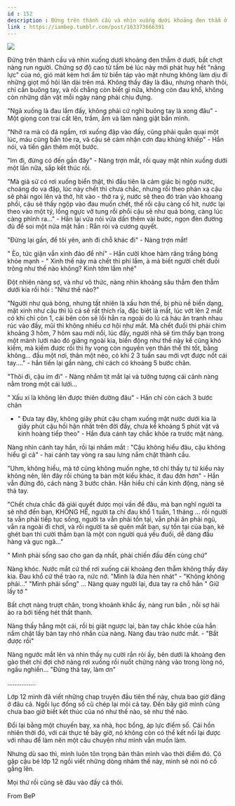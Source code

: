 ```yaml
---
id : 152
description : Đứng trên thành cầu và nhìn xuống dưới khoảng đen thẫm ở dưới, bất chợt nàng run người. Chứng sợ độ cao từ tấm bé lúc này mới phát huy hết "năng lực" của nó, gió mát kèm hơi ẩm từ biển táp vào mặt nhưng không làm dịu đi những giọt mồ hôi lăn dài trên má. Không thấy đáy là đâu, nhưng nhanh thôi, chỉ cần buông tay, và rồi chẳng còn biết gì nữa, không còn đau khổ, không còn những dằn vặt mỗi ngày nàng phải chịu đựng.
link : https://iambep.tumblr.com/post/163373666391
---
```


![](https://64.media.tumblr.com/be1648a167e542f8a25cf675765998c0/tumblr_otlw1kYAjN1u3a9rjo1_r1_500.png)

Đứng trên thành cầu và nhìn xuống dưới khoảng đen thẫm ở dưới, bất chợt
nàng run người. Chứng sợ độ cao từ tấm bé lúc này mới phát huy hết "năng
lực" của nó, gió mát kèm hơi ẩm từ biển táp vào mặt nhưng không làm dịu
đi những giọt mồ hôi lăn dài trên má. Không thấy đáy là đâu, nhưng nhanh
thôi, chỉ cần buông tay, và rồi chẳng còn biết gì nữa, không còn đau khổ,
không còn những dằn vặt mỗi ngày nàng phải chịu đựng.

"Ngã xuống là đau lắm đấy, không phải cứ nghĩ buông tay là xong đâu" - Một
giọng con trai cất lên, trầm, ấm và làm nàng giật bắn mình.

"Nhỡ ra mà có đá ngầm, rơi xuống đập vào đấy, cũng phải quằn quại một lúc,
máu cũng bắn tóe ra, và cậu sẽ cảm nhận cơn đau khủng khiếp" - Hắn nói,
và tiến gần thêm một bước.

"Im đi, đừng có đến gần đây" - Nàng trợn mắt, rồi quay mặt nhìn xuống dưới
một lần nữa, sắp kết thúc rồi.

"Mà giả sử có rơi xuống biển thật, thì đầu tiên là cảm giác bị ngộp nước,
choáng do va đập, lúc này chết thì chưa chắc, nhưng rồi theo phản xạ cậu
sẽ phải ngoi lên và thở, hít vào - thở ra ý, nước sẽ theo đó tràn vào khoang
phổi, cậu sẽ thấy ngộp vào đau muốn chết, thế rồi cậu càng cố hít, nước
lại theo vào một tý, lồng ngực vỡ tung rồi phổi cậu sẽ như quả bóng, càng
lúc càng phình ra..." - Hắn lại vừa nói vừa dấn thêm vài bước, ngọn đèn
đường đủ để soi một nửa mặt hắn : Rắn rỏi và cương quyết.

"Đừng lại gần, để tôi yên, anh đi chỗ khác đi" - Nàng trợn mắt!

" Èo, tức giận vẫn xinh đáo để nhỉ" - Hắn cười khoe hàm răng trắng bóng
khỏe mạnh - " Xinh thế này mà chết thì phí lắm, à mà biết người chết đuối
trông như thế nào không? Kinh tởm lắm nhé"

Đột nhiên nàng sợ, và như vô thức, nàng nhìn khoảng sâu thẳm đen thẫm dưới
kia rồi hỏi : "Như thế nào?"

"Người như quả bóng, nhưng tất nhiên là xấu hơn thế, bị phù nề biến dạng,
mặt xinh như cậu thì lũ cá sẽ rất thích rỉa, đặc biệt là mắt, lúc vớt lên
2 mắt có khi chỉ còn 1, cái bên còn sẽ lồi hẳn ra ngoài do lũ cá háu ăn
tranh nhau rúc vào đấy, mũi thì không nhiều cơ hội như mắt. Mà chết đuối
thì phải chìm khoảng 3 hôm, 7 hôm sau mới nổi, lúc đấy, người nhà sẽ tìm
thấy bạn trong một mảnh lưới nào đó giăng ngoài kia, biển động như thế này
kể cũng khó kiếm, mà kiếm được rồi thì hy vọng còn nguyên vẹn thân thể thì
tốt, bằng không... đầu một nơi, thân một nẻo, có khi 2 3 tuần sau mới vợt
được nốt cái tay...." - hắn tiến lại gần nàng, chỉ cách có khoảng 5 bước
chân.

"Thôi đi, cậu im đi" - Nàng nhắm tịt mắt lại và tưởng tượng cái cảnh nàng
nằm trong một cái lưới...

" Xấu xí là không lên được thiên đường đâu" - Hắn chỉ còn cách 3 bước chân
- " Đưa tay đây, không giây phút cậu chạm xuống mặt nước dưới kia là giây
phút cậu hối hận nhất trên đời đấy, chưa kể khoảng 5 phút vật vã kinh hoàng
tiếp theo" - Hắn đưa cánh tay chắc khỏe ra trước mặt nàng.

Nàng nhìn cánh tay hắn, rồi lại nhắm mắt : "Cậu không hiểu đâu, cậu không
hiểu gì cả" - hai cánh tay vòng ra sau lưng nắm chặt thành cầu.

"Uhm, không hiểu, mà tớ cũng không muốn nghe, tớ chỉ thấy tự tử kiểu này
không nên, lên đây rồi chúng ta bàn một kiểu khác, ít đau đớn hơn" - Hắn
vẫn đứng đó, cách nàng 3 bước chân. Hắn hiểu chỉ cần kinh động, nàng sẽ
thả tay.

"Chết chưa chắc đã giải quyết được mọi vấn đề đâu, mà bạn nghĩ người ta
sẽ nhớ đến bạn, KHÔNG HỀ, người ta chỉ đau khổ 1 tuần, 1 tháng ... rồi người
ta vẫn phải tiếp tục sống, người ta vẫn phải tồn tại, vẫn phải ăn phải ngủ,
vẫn ra ngoài đi chơi, và rồi người ta sẽ quên mất bạn, sự tồn tại của bạn,
kẻ ghét bạn thì cười thầm bạn là một con người quá yếu đuối, dễ dàng đầu
hàng và gục ngã..."

" Mình phải sống sao cho gan dạ nhất, phải chiến đấu đến cùng chứ"

Nàng khóc. Nước mắt cứ thế rơi xuống cái khoảng đen thẫm không thấy đáy
kia. Đau khổ cứ thế trào ra, nức nở. "Mình là đứa hèn nhát" - "Không không
phải..." "Mình phải sống" ... Nàng quay người lại, đưa tay ra chỗ hắn "
Giữ lấy tớ "

Bất chợt nàng trượt chân, trong khoảnh khắc ấy, nàng run bắn , nỗi sợ hãi
ào ra bởi tiếng hét thất thanh.

Nàng thấy hẫng một cái, rồi bị giật ngược lại, bàn tay chắc khỏe của hắn
nắm chặt lấy bàn tay nhỏ nhắn của nàng. Nàng đau trào nước mắt. - "Bắt được
rồi"

Nàng ngước mắt lên và nhìn thấy nụ cười rắn rỏi ấy, bên dưới là khoảng đen
gào thét chỉ đợi chờ nàng rơi xuống rồi nuốt chửng nàng vào trong lòng nó,
ngấu nghiến... "Đừng thả tay, làm ơn"

................

Lớp 12 mình đã viết những chap truyện đầu tiên thế này, chưa bao giờ đăng
ở đâu cả. Ngồi lục đống sổ cũ chép lại mỏi cả tay. Đến bây giờ mình cũng
chưa bao giờ biết kết thúc của nó như thế nào, sẽ như thế nào.

Đổi lại bằng một chuyến bay, xa nhà, học bổng, áp lực điểm số. Cái hồn nhiên
thời đó, với cái thực tế bây giờ, nó không còn có thể kết nối lại được với
nhau để làm nên một câu chuyện như mình vẫn muốn làm.

Nhưng dù sao thì, mình luôn tôn trọng bản thân mình vào thời điểm đó. Có
gặp cậu bé lớp 12 ngồi viết những dòng nhảm thế này, mình sẽ nói nó cố gắng
lên.

Mọi thứ rồi cũng sẽ đâu vào đấy cả thôi.

From BeP